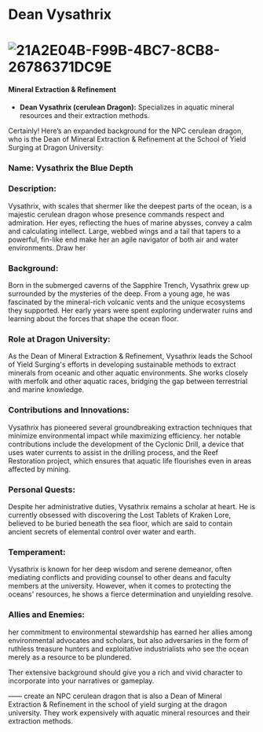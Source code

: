 # Dean Vysathrix

# ![21A2E04B-F99B-4BC7-8CB8-26786371DC9E](images/21A2E04B-F99B-4BC7-8CB8-26786371DC9E.webp)

#### Mineral Extraction & Refinement

- **Dean Vysathrix (cerulean Dragon):** Specializes in aquatic mineral resources and their extraction methods.

Certainly! Here’s an expanded background for the NPC cerulean dragon, who is the Dean of Mineral Extraction & Refinement at the School of Yield Surging at Dragon University:

### Name: Vysathrix the Blue Depth

### Description:
Vysathrix, with scales that shermer like the deepest parts of the ocean, is a majestic cerulean dragon whose presence commands respect and admiration. Her eyes, reflecting the hues of marine abysses, convey a calm and calculating intellect. Large, webbed wings and a tail that tapers to a powerful, fin-like end make her an agile navigator of both air and water environments. Draw her

### Background:
Born in the submerged caverns of the Sapphire Trench, Vysathrix grew up surrounded by the mysteries of the deep. From a young age, he was fascinated by the mineral-rich volcanic vents and the unique ecosystems they supported. Her early years were spent exploring underwater ruins and learning about the forces that shape the ocean floor.

### Role at Dragon University:
As the Dean of Mineral Extraction & Refinement, Vysathrix leads the School of Yield Surging's efforts in developing sustainable methods to extract minerals from oceanic and other aquatic environments. She works closely with merfolk and other aquatic races, bridging the gap between terrestrial and marine knowledge.

### Contributions and Innovations:
Vysathrix has pioneered several groundbreaking extraction techniques that minimize environmental impact while maximizing efficiency. her notable contributions include the development of the Cyclonic Drill, a device that uses water currents to assist in the drilling process, and the Reef Restoration project, which ensures that aquatic life flourishes even in areas affected by mining.

### Personal Quests:
Despite her administrative duties, Vysathrix remains a scholar at heart. He is currently obsessed with discovering the Lost Tablets of Kraken Lore, believed to be buried beneath the sea floor, which are said to contain ancient secrets of elemental control over water and earth.

### Temperament:
Vysathrix is known for her deep wisdom and serene demeanor, often mediating conflicts and providing counsel to other deans and faculty members at the university. However, when it comes to protecting the oceans' resources, he shows a fierce determination and unyielding resolve.

### Allies and Enemies:
her commitment to environmental stewardship has earned her allies among environmental advocates and scholars, but also adversaries in the form of ruthless treasure hunters and exploitative industrialists who see the ocean merely as a resource to be plundered.

Ther extensive background should give you a rich and vivid character to incorporate into your narratives or gameplay.

——
create an NPC cerulean dragon that is also a Dean of Mineral Extraction & Refinement in the school of yield surging at the dragon university. They work expensively with aquatic mineral resources and their extraction methods.
